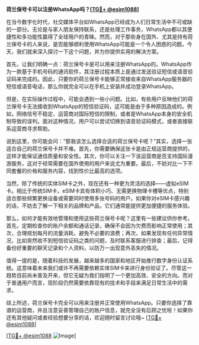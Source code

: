 **荷兰保号卡可以注册WhatsApp吗？[[TG💪+ @esim1088](https://t.me/s/esim1088)]**

在当今数字化时代，社交媒体平台如WhatsApp已经成为人们日常生活中不可或缺的一部分。无论是与家人朋友保持联系，还是处理工作事务，WhatsApp都以其便捷性和多功能性赢得了全球用户的青睐。然而，对于那些身在国外、尤其是持有荷兰保号卡的人来说，是否能够顺利使用WhatsApp可能是一个令人困惑的问题。今天，我们就来深入探讨一下这个问题，并为你提供实用的解决方案。

首先，让我们明确一点：荷兰保号卡是可以用来注册WhatsApp的。WhatsApp作为一款基于手机号码的通讯软件，其注册过程本质上是通过发送验证短信或语音验证码来完成的。因此，只要你的荷兰保号卡能够正常接收来自WhatsApp服务器的短信或语音电话，那么你就完全可以在手机上安装并成功登录WhatsApp。

但是，在实际操作过程中，可能会遇到一些小问题。比如，有些用户反映他们的荷兰保号卡无法接收到WhatsApp的短信验证码，这可能是由于多种原因造成的。例如，网络信号不稳定、运营商对国际短信的限制，或者是WhatsApp本身的安全机制导致的误判。面对这种情况，用户可以尝试切换到语音验证码模式，或者直接联系运营商寻求帮助。

说到这里，你可能会问：“那我该怎么选择合适的荷兰保号卡呢？”其实，选择一张适合自己的荷兰保号卡并不难。首先，你需要确保这张卡是由正规运营商提供的，这样才能保证通信质量和安全性。其次，你可以关注一下该运营商是否支持国际漫游服务，这对于经常需要在国外使用的用户来说尤为重要。最后，不妨对比一下不同套餐的价格和服务内容，找到性价比最高的选项。

当然，除了传统的实体SIM卡之外，现在还有一种更为灵活的选择——虚拟eSIM卡。相比于传统SIM卡，eSIM卡具有体积小巧、无需更换物理卡槽等优点，特别适合那些频繁更换设备或需要同时使用多张号码的用户。如果你对eSIM卡感兴趣的话，不妨去了解一下相关的品牌和产品，它们通常能提供更加便捷的服务体验。

那么，如何才能有效地管理和使用这些荷兰保号卡呢？这里有一些建议供你参考。首先，定期检查你的账户余额和通话记录，确保不会因为欠费而影响正常使用；其次，合理规划每月的流量消耗，避免不必要的浪费；再次，如果发现有任何异常情况，比如突然收不到短信验证码之类的问题，及时联系客服进行排查；最后，记得备份好重要的聊天记录和个人资料，以防万一出现意外丢失的情况。

值得一提的是，随着科技的发展，越来越多的国家和地区开始推行数字身份认证系统。这意味着未来我们或许不再需要依赖实体SIM卡来进行身份验证了。尽管这一趋势目前尚未普及开来，但它无疑为我们指明了一个更加高效、安全的方向。而对于普通用户而言，现阶段仍然需要依靠现有的技术和手段来满足日常生活中的需求。

综上所述，荷兰保号卡完全可以用来注册并正常使用WhatsApp。只要你选择了靠谱的运营商，并且注意妥善管理自己的账户信息，就完全没有后顾之忧啦！如果你还有其他疑问或者经验想要分享的话，欢迎随时留言讨论哦~ [[TG💪+ @esim1088](https://t.me/s/esim1088)]

[[TG💪+ @esim1088](https://t.me/s/esim1088) ![Image](https://i.postimg.cc/4NQfJmqS/Snipaste-2025-05-13-00-14-12.png)]
